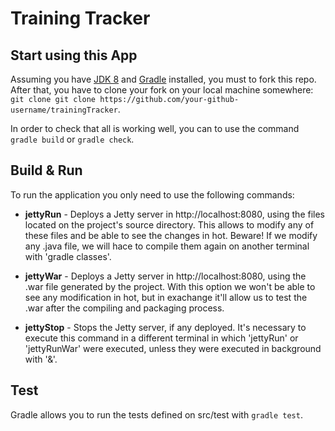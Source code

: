 # Training Tracker

## Start using this App

Assuming you have [JDK 8](http://www.oracle.com/technetwork/java/javase/downloads/jdk8-downloads-2133151.html) and [Gradle](https://docs.gradle.org/current/userguide/installation.html) installed, you must to fork this repo. After that, you have to clone your fork on your local machine somewhere: `git clone git clone https://github.com/your-github-username/trainingTracker`.

In order to check that all is working well, you can to use the command `gradle build` or `gradle check`.

## Build & Run

To run the application you only need to use the following commands:

- **jettyRun** - Deploys a Jetty server in http://localhost:8080, using the files located on the project's source directory.
This allows to modify any of these files and be able to see the changes in hot. Beware! If we modify any .java file, 
we will hace to compile them again on another terminal with 'gradle classes'.

- **jettyWar** - Deploys a Jetty server in http://localhost:8080, using the .war file generated by the project. With this option
we won't be able to see any modification in hot, but in exachange it'll allow us to test the .war after the compiling and 
packaging process.

- **jettyStop** - Stops the Jetty server, if any deployed. It's necessary to execute this command in a different terminal in which
'jettyRun' or 'jettyRunWar' were executed, unless they were executed in background with '&'.

## Test

Gradle allows you to run the tests defined on src/test with `gradle test`.
